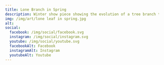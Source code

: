 ```yaml
---
title: Lone Branch in Spring
description: Winter show piece showing the evolution of a tree branch through the seasons
img: /img/art/lone leaf in spring.jpg
alt: 
social:
  facebook: /img/social/facebook.svg
  instagram: /img/social/instagram.svg
  youtube: /img/social/youtube.svg
  facebookAlt: Facebook
  instagramAlt: Instagram
  youtubeAlt: Youtube
---
```

